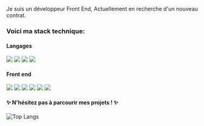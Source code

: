 

Je suis un développeur Front End, Actuellement en recherche d'un nouveau contrat.


### Voici ma stack technique:

#### Langages

![](https://img.shields.io/badge/code-JavaScript-blue?style=for-the-badge&logo=javascript&logoColor=white&color=F7DF1E)
![](https://img.shields.io/badge/code-TypeScript-blue?style=for-the-badge&logo=typescript&logoColor=white&color=3178C6)
![](https://img.shields.io/badge/code-HTML5-blue?style=for-the-badge&logo=html5&logoColor=white&color=E34F26)
![](https://img.shields.io/badge/code-CSS\/SASS-blue?style=for-the-badge&logo=sass&logoColor=white&color=CC6699)

#### Front end

![](https://img.shields.io/badge/tool-React-blue?style=for-the-badge&logo=react&logoColor=white&color=61DAFB)
![](https://img.shields.io/badge/tool-Redux-blue?style=for-the-badge&logo=redux&logoColor=white&color=764ABC)
![](https://img.shields.io/badge/TOOL-MaterialUI-blue)
![](https://img.shields.io/badge/TOOL-Styled_Component-blue?style=for-the-badge&logo=styledcomponents&logoColor=%23fff)
![](https://img.shields.io/badge/TOOL-React_Query-blue?style=for-the-badge&logo=reactquery&logoColor=%23fff)
![](https://img.shields.io/badge/TOOL-React_Hook_Form-blue?style=for-the-badge&logo=reacthookform&logoColor=%23fff)


#### ✨ N'hésitez pas à parcourir mes projets ! ✨

![Top Langs](https://github-readme-stats.vercel.app/api/top-langs/?username=Rcaradec&layout=compact&theme=dark)
